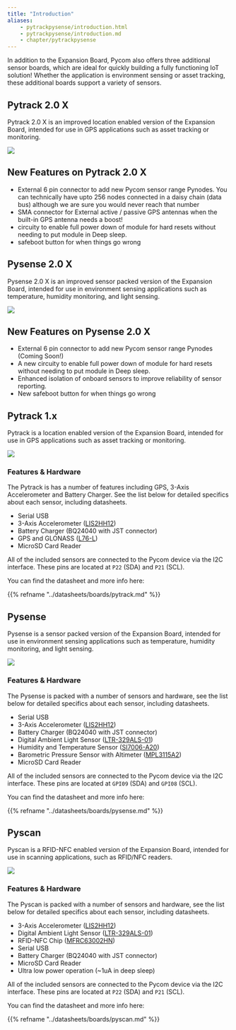 ```yaml
---
title: "Introduction"
aliases:
    - pytrackpysense/introduction.html
    - pytrackpysense/introduction.md
    - chapter/pytrackpysense
---
```


In addition to the Expansion Board, Pycom also offers three additional sensor boards, which are ideal for quickly building a fully functioning IoT solution! Whether the application is environment sensing or asset tracking, these additional boards support a variety of sensors.

## Pytrack 2.0 X

Pytrack 2.0 X is an improved location enabled version of the Expansion Board, intended for use in GPS applications such as asset tracking or monitoring.

![](/gitbook/assets/pytrack20X.png)

## New Features on Pytrack 2.0 X

* External 6 pin connector to add new Pycom sensor range Pynodes. You can technically have upto 256 nodes connected in a daisy chain (data bus) although we are sure you would never reach that number
* SMA connector for External active / passive GPS antennas when the built-in GPS antenna needs a boost!
* circuity to enable full power down of module for hard resets without needing to put module in Deep sleep.
* safeboot button for when things go wrong

## Pysense 2.0 X

Pysense 2.0 X is an improved sensor packed version of the Expansion Board, intended for use in environment sensing applications such as temperature, humidity monitoring, and light sensing.

![](/gitbook/assets/pysense20X.png)

## New Features on Pysense 2.0 X

* External 6 pin connector to add new Pycom sensor range Pynodes (Coming Soon!)
* A new circuity to enable full power down of module for hard resets without needing to put module in Deep sleep.
* Enhanced isolation of onboard sensors to improve reliability of sensor reporting.
* New safeboot button for when things go wrong

## Pytrack 1.x

Pytrack is a location enabled version of the Expansion Board, intended for use in GPS applications such as asset tracking or monitoring.

![](/gitbook/assets/pytrack.png)

### Features & Hardware

The Pytrack is has a number of features including GPS, 3-Axis Accelerometer and Battery Charger. See the list below for detailed specifics about each sensor, including datasheets.

* Serial USB
* 3-Axis Accelerometer ([LIS2HH12](apireference/pytrack.md#3-axis-accelerometer-lis-2-hh-12))
* Battery Charger (BQ24040 with JST connector)
* GPS and GLONASS ([L76-L](apireference/pytrack.md#gps-with-glonass-quectel-l-76-l-gnss))
* MicroSD Card Reader

All of the included sensors are connected to the Pycom device via the I2C interface. These pins are located at `P22` (SDA) and `P21` (SCL).

You can find the datasheet and more info here:

{{% refname "../datasheets/boards/pytrack.md" %}}

## Pysense

Pysense is a sensor packed version of the Expansion Board, intended for use in environment sensing applications such as temperature, humidity monitoring, and light sensing.

![](/gitbook/assets/pysense.png)

### Features & Hardware

The Pysense is packed with a number of sensors and hardware, see the list below for detailed specifics about each sensor, including datasheets.

* Serial USB
* 3-Axis Accelerometer ([LIS2HH12](apireference/pysense.md#3-axis-accelerometer-lis-2-hh-12))
* Battery Charger (BQ24040 with JST connector)
* Digital Ambient Light Sensor ([LTR-329ALS-01](apireference/pysense.md#digital-ambient-light-sensor-ltr-329-als-01))
* Humidity and Temperature Sensor ([SI7006-A20](apireference/pysense.md#humidity-and-temperature-sensor-si-7006-a20))
* Barometric Pressure Sensor with Altimeter ([MPL3115A2](apireference/pysense.md#barometric-pressure-sensor-with-altimeter-mpl-3115-a2))
* MicroSD Card Reader

All of the included sensors are connected to the Pycom device via the I2C interface. These pins are located at `GPI09` (SDA) and `GPI08` (SCL).

You can find the datasheet and more info here:

{{% refname "../datasheets/boards/pysense.md" %}}

## Pyscan

Pyscan is a RFID-NFC enabled version of the Expansion Board, intended for use in scanning applications, such as RFID/NFC readers.

![](/gitbook/assets/pyscan-new.png)

### Features & Hardware

The Pyscan is packed with a number of sensors and hardware, see the list below for detailed specifics about each sensor, including datasheets.

* 3-Axis Accelerometer ([LIS2HH12](apireference/pyscan.md#3-axis-accelerometer-lis-2-hh-12))
* Digital Ambient Light Sensor ([LTR-329ALS-01](apireference/pyscan.md#digital-ambient-light-sensor-ltr-329-als-01))
* RFID-NFC Chip ([MFRC63002HN](apireference/pyscan.md#pyscan-nfc-library-mfrc-6300))
* Serial USB
* Battery Charger (BQ24040 with JST connector)
* MicroSD Card Reader
* Ultra low power operation (~1uA in deep sleep)

All of the included sensors are connected to the Pycom device via the I2C interface. These pins are located at `P22` (SDA) and `P21` (SCL).

You can find the datasheet and more info here:

{{% refname "../datasheets/boards/pyscan.md" %}}
